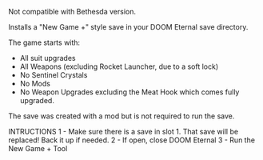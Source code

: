 Not compatible with Bethesda version.

Installs a "New Game +" style save in your DOOM Eternal save directory.

The game starts with:
- All suit upgrades
- All Weapons (excluding Rocket Launcher, due to a soft lock)
- No Sentinel Crystals
- No Mods
- No Weapon Upgrades excluding the Meat Hook which comes fully upgraded.

The save was created with a mod but is not required to run the save.

INTRUCTIONS
1 - Make sure there is a save in slot 1. That save will be replaced! Back it up if needed.
2 - If open, close DOOM Eternal
3 - Run the New Game + Tool

